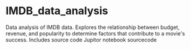 # IMDB_data_analysis
Data analysis of IMDB data. Explores the relationship between budget, revenue, and popularity to determine factors that contribute to a movie's success. Includes source code Jupitor notebook sourcecode
